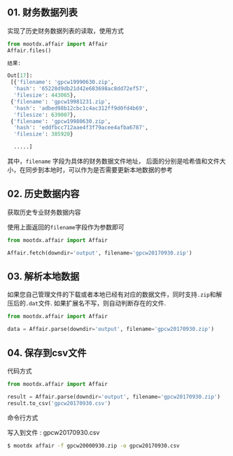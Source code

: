 ## 01. 财务数据列表

实现了历史财务数据列表的读取，使用方式

```python
from mootdx.affair import Affair
Affair.files()

结果:

Out[17]:
 [{'filename': 'gpcw19990630.zip',
  'hash': '65228d9db21d42e683698ac8dd72ef57',
  'filesize': 443065},
 {'filename': 'gpcw19981231.zip',
  'hash': 'adbed98b12cbc1c4ac312ff9d0fd4b69',
  'filesize': 639007},
 {'filename': 'gpcw19980630.zip',
  'hash': 'eddfbcc712aae4f3f79acee4afba6787',
  'filesize': 385920}

  .....]
```

其中，`filename` 字段为具体的财务数据文件地址， 后面的分别是哈希值和文件大小，在同步到本地时，可以作为是否需要更新本地数据的参考

## 02. 历史数据内容

获取历史专业财务数据内容

使用上面返回的`filename`字段作为参数即可

```python
from mootdx.affair import Affair

Affair.fetch(downdir='output', filename='gpcw20170930.zip')
```

## 03. 解析本地数据

如果您自己管理文件的下载或者本地已经有对应的数据文件，同时支持`.zip`和解压后的`.dat`文件.
如果扩展名不写，则自动判断存在的文件.

```python
from mootdx.affair import Affair

data = Affair.parse(downdir='output', filename='gpcw20170930.zip')

```

## 04. 保存到csv文件

代码方式

```python
from mootdx.affair import Affair

result = Affair.parse(downdir='output', filename='gpcw20170930.zip')
result.to_csv('gpcw20170930.csv')
```
命令行方式

写入到文件 : gpcw20170930.csv

```bash
$ mootdx affair -f gpcw20000930.zip -o gpcw20170930.csv
```
